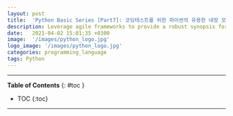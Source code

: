 ```yaml
---
layout: post
title:  'Python Basic Series [Part7]: 코딩테스트를 위한 파이썬의 유용한 내장 모듈 itertools'
description: Leverage agile frameworks to provide a robust synopsis for high level overviews. Iterative a...
date:   2021-04-02 15:01:35 +0300
image:  '/images/python_logo.jpg'
logo_image: '/images/python_logo.jpg'
categories: programming_language
tags: Python
---
```

---
**Table of Contents**
{: #toc }
*  TOC
{:toc}

---
